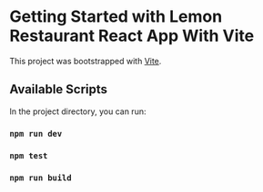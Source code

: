 # Getting Started with Lemon Restaurant React App With Vite

This project was bootstrapped with [Vite](https://vitest.dev/guide/).

## Available Scripts

In the project directory, you can run:

### `npm run dev`

### `npm test`

### `npm run build`